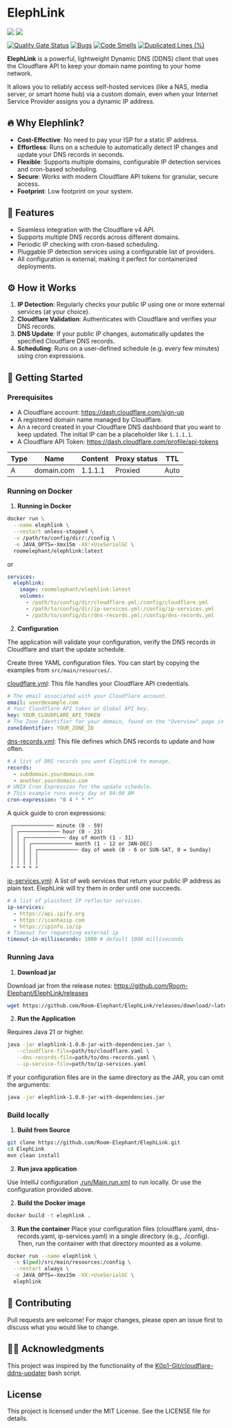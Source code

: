 # ElephLink

[![‎ ](https://img.shields.io/badge/%E2%80%8E-room--elephant/ElephLink-green?style=flat&logo=github&link=https://github.com/Room-Elephant/ElephLink)](https://github.com/Room-Elephant/ElephLink) [![‎ ](https://img.shields.io/badge/%E2%80%8E-roomelephant/elephlink-green?style=flat&logo=docker&link=https://hub.docker.com/r/roomelephant/elephlink)](https://hub.docker.com/r/roomelephant/elephlink)

[![Quality Gate Status](https://sonarcloud.io/api/project_badges/measure?project=Room-Elephant_ElephLink&metric=alert_status)](https://sonarcloud.io/summary/new_code?id=Room-Elephant_ElephLink) [![Bugs](https://sonarcloud.io/api/project_badges/measure?project=Room-Elephant_ElephLink&metric=bugs)](https://sonarcloud.io/summary/new_code?id=Room-Elephant_ElephLink) [![Code Smells](https://sonarcloud.io/api/project_badges/measure?project=Room-Elephant_ElephLink&metric=code_smells)](https://sonarcloud.io/summary/new_code?id=Room-Elephant_ElephLink) [![Duplicated Lines (%)](https://sonarcloud.io/api/project_badges/measure?project=Room-Elephant_ElephLink&metric=duplicated_lines_density)](https://sonarcloud.io/summary/new_code?id=Room-Elephant_ElephLink)

**ElephLink** is a powerful, lightweight Dynamic DNS (DDNS) client that uses the Cloudflare API to keep your domain name pointing
to your home network.

It allows you to reliably access self-hosted services (like a NAS, media server, or smart home hub) via a custom domain, even when
your Internet Service Provider assigns you a dynamic IP address.

## 🔥 Why Elephlink?

- **Cost-Effective**: No need to pay your ISP for a static IP address.
- **Effortless**: Runs on a schedule to automatically detect IP changes and update your DNS records in seconds.
- **Flexible**: Supports multiple domains, configurable IP detection services and cron-based scheduling.
- **Secure**: Works with modern Cloudflare API tokens for granular, secure access.
- **Footprint**: Low footprint on your system.

## 🚀 Features

- Seamless integration with the Cloudflare v4 API.
- Supports multiple DNS records across different domains.
- Periodic IP checking with cron-based scheduling.
- Pluggable IP detection services using a configurable list of providers.
- All configuration is external, making it perfect for containerized deployments.

## ⚙️ How it Works

1. **IP Detection**: Regularly checks your public IP using one or more external services (at your choice).
2. **Cloudflare Validation**: Authenticates with Cloudflare and verifies your DNS records.
3. **DNS Update**: If your public IP changes, automatically updates the specified Cloudflare DNS records.
4. **Scheduling**: Runs on a user-defined schedule (e.g. every few minutes) using cron expressions.

## 🏃 Getting Started

### Prerequisites

- A Cloudflare account: https://dash.cloudflare.com/sign-up
- A registered domain name managed by Cloudflare.
- An `A` record created in your Cloudflare DNS dashboard that you want to keep updated. The initial IP can be a placeholder like `1.1.1.1`.
- A Cloudflare API Token: https://dash.cloudflare.com/profile/api-tokens

| Type | Name       | Content | Proxy status | TTL  | 
|------|------------|---------|--------------|------|
| A    | domain.com | 1.1.1.1 | Proxied      | Auto |

### Running on Docker

1. **Running in Docker**

```bash
docker run \
  --name elephlink \
  --restart unless-stopped \
  -v /path/to/config/dir/:/config \
  -e JAVA_OPTS=-Xmx15m -XX:+UseSerialGC \
  roomelephant/elephlink:latest
```

or

```yml
services:
  elephlink:
    image: roomelephant/elephlink:latest
    volumes:
      - /path/to/config/dir/cloudflare.yml:/config/cloudflare.yml
      - /path/to/config/dir/ip-services.yml:/config/ip-services.yml
      - /path/to/config/dir/dns-records.yml:/config/dns-records.yml
```

2. **Configuration**

The application will validate your configuration, verify the DNS records in Cloudflare and start the update schedule.

Create three YAML configuration files. You can start by copying the examples from `src/main/resources/`.

[cloudflare.yml](https://github.com/Room-Elephant/ElephLink/blob/main/src/main/resources/cloudflare.yml): This file handles your Cloudflare API credentials.

```yml
# The email associated with your Cloudflare account.
email: user@example.com
# Your Cloudflare API token or Global API key.
key: YOUR_CLOUDFLARE_API_TOKEN
# The Zone Identifier for your domain, found on the "Overview" page in the Cloudflare dashboard.
zoneIdentifier: YOUR_ZONE_ID
```

[dns-records.yml](https://github.com/Room-Elephant/ElephLink/blob/main/src/main/resources/dns-records.yml): This file defines which DNS records to update and how often.

```yml
# A list of DNS records you want ElephLink to manage.
records:
  - subdomain.yourdomain.com
  - another.yourdomain.com
# UNIX Cron Expression for the update schedule.
# This example runs every day at 04:00 AM
cron-expression: "0 4 * * *" 
```

A quick guide to cron expressions:

```
 ┌───────────── minute (0 - 59)
 │ ┌───────────── hour (0 - 23)
 │ │ ┌───────────── day of month (1 - 31)
 │ │ │ ┌───────────── month (1 - 12 or JAN-DEC)
 │ │ │ │ ┌───────────── day of week (0 - 6 or SUN-SAT, 0 = Sunday)
 │ │ │ │ │
 │ │ │ │ │
 * * * * *
```

[ip-services.yml](https://github.com/Room-Elephant/ElephLink/blob/main/src/main/resources/ip-services.yml): A list of web services that return your public IP address as plain text. ElephLink will try them in order until one succeeds.

```yml
# A list of plaintext IP reflector services.
ip-services:
  - https://api.ipify.org
  - https://icanhazip.com
  - https://ipinfo.io/ip
# Timeout for requesting external ip
timeout-in-milliseconds: 1000 # default 1000 milliseconds
```

### Running Java

1. **Download jar**

Download jar from the release notes: https://github.com/Room-Elephant/ElephLink/releases

```bash
wget https://github.com/Room-Elephant/ElephLink/releases/download/<latest version>/elephlink-jar-with-dependencies.jar
```

2. **Run the Application**

Requires Java 21 or higher.

```bash
java -jar elephlink-1.0.0-jar-with-dependencies.jar \
   --cloudflare-file=path/to/cloudflare.yaml \
   --dns-records-file=path/to/dns-records.yaml \
   --ip-service-file=path/to/ip-services.yaml
```

If your configuration files are in the same directory as the JAR, you can omit the arguments:

```bash
java -jar elephlink-1.0.0-jar-with-dependencies.jar
```

### Build locally

1. **Build from Source**

```bash
git clone https://github.com/Room-Elephant/ElephLink.git
cd ElephLink
mvn clean install
```

2. **Run java application**

Use IntelliJ configuration [.run/Main.run.xml](.run/Main.run.xml) to run locally.
Or use the configuration provided above.

2. **Build the Docker image**

```bash
docker build -t elephlink .
```

3. **Run the container**
   Place your configuration files (cloudflare.yaml, dns-records.yaml, ip-services.yaml) in a single directory (e.g., ./config). Then, run the
   container with that directory mounted as a volume.

```bash
docker run --name elephlink \
  -v $(pwd)/src/main/resources:/config \
  --restart always \
  -e JAVA_OPTS=-Xmx15m -XX:+UseSerialGC \
  elephlink
```

## 🤝 Contributing

Pull requests are welcome! For major changes, please open an issue first to discuss what you would like to change.

## 🙇‍♂️ Acknowledgments

This project was inspired by the functionality of
the [K0p1-Git/cloudflare-ddns-updater](https://github.com/K0p1-Git/cloudflare-ddns-updater) bash script.

## License

This project is licensed under the MIT License. See the LICENSE file for details.